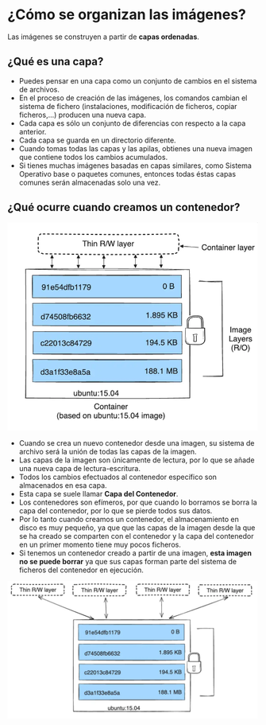 # ¿Cómo se organizan las imágenes?

Las imágenes se construyen a partir de **capas ordenadas**. 

## ¿Qué es una capa?

* Puedes pensar en una capa como un conjunto de cambios en el sistema de archivos. 
* En el proceso de creación de las imágenes, los comandos cambian el sistema de fichero (instalaciones, modificación de ficheros, copiar ficheros,...) producen una nueva capa.
* Cada capa es sólo un conjunto de diferencias con respecto a la capa anterior.
* Cada capa se guarda en un directorio diferente.
* Cuando tomas todas las capas y las apilas, obtienes una nueva imagen que contiene todos los cambios acumulados.
* Si tienes muchas imágenes basadas en capas similares, como Sistema Operativo base o paquetes comunes, entonces todas éstas capas comunes serán almacenadas solo una vez.

## ¿Qué ocurre cuando creamos un contenedor?

![ ](img/layers.png)

* Cuando se crea un nuevo contenedor desde una imagen, su sistema de archivo será la unión de todas las capas de la imagen. 
* Las capas de la imagen son únicamente de lectura, por lo que se añade una nueva capa de lectura-escritura. 
* Todos los cambios efectuados al contenedor específico son almacenados en esa capa.
* Esta capa se suele llamar **Capa del Contenedor**.
* Los contenedores son efímeros, por que cuando lo borramos se borra la capa del contenedor, por lo que se pierde todos sus datos.
* Por lo tanto cuando creamos un contenedor, el almacenamiento en disco es muy pequeño, ya que que las capas de la imagen desde la que se ha creado se comparten con el contenedor y la capa del contenedor en un primer momento tiene muy pocos ficheros.
* Si tenemos un contenedor creado a partir de una imagen, **esta imagen no se puede borrar** ya que sus capas forman parte del sistema de ficheros del contenedor en ejecución.

![ ](img/layers2.png)

